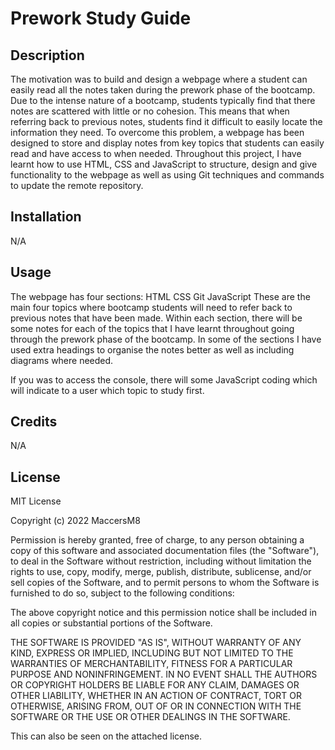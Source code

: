 # Prework Study Guide

## Description

The motivation was to build and design a webpage where a student can easily read all the notes taken during the prework phase of the bootcamp. Due to the intense nature of a bootcamp, students typically find that there notes are scattered with little or no cohesion. This means that when referring back to previous notes, students find it difficult to easily locate the information they need. To overcome this problem, a webpage has been designed to store and display notes from key topics that students can easily read and have access to when needed. Throughout this project, I have learnt how to use HTML, CSS and JavaScript to structure, design and give functionality to the webpage as well as using Git techniques and commands to update the remote repository.

## Installation

N/A

## Usage

The webpage has four sections:
HTML
CSS
Git
JavaScript
These are the main four topics where bootcamp students will need to refer back to previous notes that have been made.
Within each section, there will be some notes for each of the topics that I have learnt throughout going through the prework phase of the bootcamp. In some of the sections I have used extra headings to organise the notes better as well as including diagrams where needed.

If you was to access the console, there will some JavaScript coding which will indicate to a user which topic to study first.

## Credits

N/A

## License

MIT License

Copyright (c) 2022 MaccersM8

Permission is hereby granted, free of charge, to any person obtaining a copy
of this software and associated documentation files (the "Software"), to deal
in the Software without restriction, including without limitation the rights
to use, copy, modify, merge, publish, distribute, sublicense, and/or sell
copies of the Software, and to permit persons to whom the Software is
furnished to do so, subject to the following conditions:

The above copyright notice and this permission notice shall be included in all
copies or substantial portions of the Software.

THE SOFTWARE IS PROVIDED "AS IS", WITHOUT WARRANTY OF ANY KIND, EXPRESS OR
IMPLIED, INCLUDING BUT NOT LIMITED TO THE WARRANTIES OF MERCHANTABILITY,
FITNESS FOR A PARTICULAR PURPOSE AND NONINFRINGEMENT. IN NO EVENT SHALL THE
AUTHORS OR COPYRIGHT HOLDERS BE LIABLE FOR ANY CLAIM, DAMAGES OR OTHER
LIABILITY, WHETHER IN AN ACTION OF CONTRACT, TORT OR OTHERWISE, ARISING FROM,
OUT OF OR IN CONNECTION WITH THE SOFTWARE OR THE USE OR OTHER DEALINGS IN THE
SOFTWARE.

This can also be seen on the attached license.
